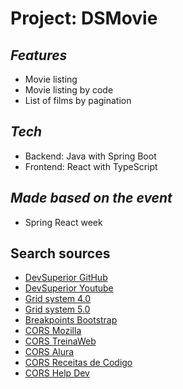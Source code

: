 # Project: DSMovie
## _Features_
 - Movie listing
 - Movie listing by code
 - List of films by pagination

## _Tech_
 - Backend: Java with Spring Boot
 - Frontend: React with TypeScript

## _Made based on the event_
 - Spring React week

## Search sources
  - [DevSuperior GitHub]
  - [DevSuperior Youtube]
  - [Grid system 4.0]
  - [Grid system 5.0]
  - [Breakpoints Bootstrap]
  - [CORS Mozilla]
  - [CORS TreinaWeb]
  - [CORS Alura]
  - [CORS Receitas de Codigo]
  - [CORS Help Dev]

[//]: # (These are reference links used in the body of this note and get stripped out when the markdown processor does its job. There is no need to format nicely because it shouldn't be seen. Thanks SO - http://stackoverflow.com/questions/4823468/store-comments-in-markdown-syntax)
   [DevSuperior GitHub]: <https://github.com/devsuperior/sds-dsmovie>
   [DevSuperior Youtube]: <https://www.youtube.com/devsuperior>
   [Nelio Alves Channel]: <https://www.youtube.com/c/DevSuperior/videos>
   [Grid system 4.0]: <https://getbootstrap.com/docs/4.0/layout/grid/>
   [Grid system 5.0]: <https://getbootstrap.com/docs/5.0/layout/grid/>
   [Breakpoints Bootstrap]: <https://getbootstrap.com/docs/5.0/layout/breakpoints/>
   [CORS Mozilla]: <https://developer.mozilla.org/pt-BR/docs/Web/HTTP/CORS>
   [CORS TreinaWeb]: <https://www.treinaweb.com.br/blog/o-que-e-cors-e-como-resolver-os-principais-erros>
   [CORS Alura]: <https://cursos.alura.com.br/forum/topico-cors-113963>
   [CORS Receitas de Codigo]: <https://receitasdecodigo.com.br/java/configurar-os-cors-no-spring-boot>
   [CORS Help Dev]: <https://helpdev.com.br/2019/01/03/java-configurando-cors-no-spring-boot-e-security/>